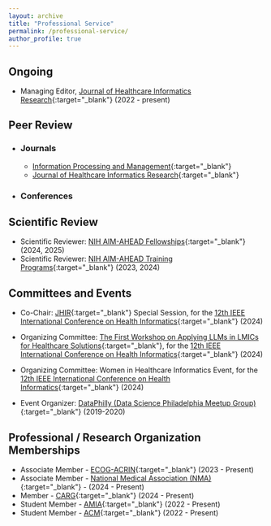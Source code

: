 ```yaml
---
layout: archive
title: "Professional Service"
permalink: /professional-service/
author_profile: true
---
```



## Ongoing

- Managing Editor, [Journal of Healthcare Informatics Research](https://www.springer.com/journal/41666){:target="_blank"} (2022 - present)

## Peer Review
- ### Journals
    - [Information Processing and Management](https://www.sciencedirect.com/journal/information-processing-and-management){:target="_blank"}
    - [Journal of Healthcare Informatics Research](https://www.springer.com/journal/41666){:target="_blank"}
- ### Conferences

## Scientific Review

- Scientific Reviewer: [NIH AIM-AHEAD Fellowships](https://www.aim-ahead.net/){:target="_blank"} (2024, 2025)
- Scientific Reviewer: [NIH AIM-AHEAD Training Programs](https://www.aim-ahead.net/programs/){:target="_blank"} (2023, 2024)

## Committees and Events

- Co-Chair: [JHIR](https://www.springer.com/journal/41666){:target="_blank"} Special Session, for the [12th IEEE International Conference on Health Informatics](https://ieeeichi2024.github.io/){:target="_blank"} (2024)

- Organizing Committee: [The First Workshop on Applying LLMs in LMICs for Healthcare Solutions](https://www.nivi.io/all4health){:target="_blank"}, for the [12th IEEE International Conference on Health Informatics](https://ieeeichi2024.github.io/){:target="_blank"} (2024)

- Organizing Committee: Women in Healthcare Informatics Event, for the [12th IEEE International Conference on Health Informatics](https://ieeeichi2024.github.io/){:target="_blank"} (2024)

- Event Organizer: [DataPhilly (Data Science Philadelphia Meetup Group)](https://www.meetup.com/DataPhilly/){:target="_blank"} (2019-2020)

## Professional / Research Organization Memberships
- Associate Member - [ECOG-ACRIN](https://ecog-acrin.org/){:target="_blank"} (2023 - Present)
- Associate Member - [National Medical Association (NMA)](https://nmanet.org/){:target="_blank"} - (2024 - Present)
- Member - [CARG](https://www.mycarg.org/){:target="_blank"} (2024 - Present)
- Student Member - [AMIA](https://amia.org/){:target="_blank"} (2022 - Present)
- Student Member - [ACM](https://www.acm.org/){:target="_blank"} (2022 - Present)
